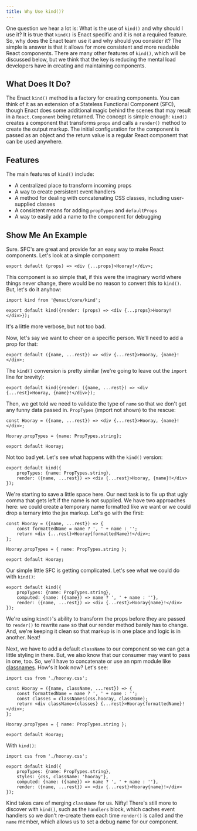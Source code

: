 ```yaml
---
title: Why Use kind()?
---
```


One question we hear a lot is:  What is the use of `kind()` and why should I use it?  It is true
that `kind()` is Enact specific and it is not a required feature.  So, why does the Enact team use
it and why should you consider it? The simple is answer is that it allows for more consistent and
more readable React components. There are many other features of `kind()`, which will be
discussed below, but we think that the key is reducing the mental load developers have in creating
and maintaining components.

## What Does It Do?

The Enact `kind()` method is a factory for creating components. You can think of it as an extension
of a Stateless Functional Component (SFC), though Enact does some additional magic behind the
scenes that may result in a `React.Component` being returned. The concept is simple enough: `kind()`
creates a component that transforms `props` and calls a `render()` method to create the output
markup. The initial configuration for the component is passed as an object and the return value is a
regular React component that can be used anywhere.

## Features

The main features of `kind()` include:

* A centralized place to transform incoming props
* A way to create persistent event handlers
* A method for dealing with concatenating CSS classes, including user-supplied classes
* A consistent means for adding `propTypes` and `defaultProps`
* A way to easily add a name to the component for debugging

## Show Me An Example

Sure. SFC's are great and provide for an easy way to make React components.  Let's look at a simple
component:

```
export default (props) => <div {...props}>Hooray!</div>;
```

This component is so simple that, if this were the imaginary world where things never change, there
would be no reason to convert this to `kind()`.  But, let's do it anyhow:

```
import kind from '@enact/core/kind';

export default kind({render: (props) => <div {...props}>Hooray!</div>});
```

It's a little more verbose, but not too bad.

Now, let's say we want to cheer on a specific person.  We'll need to add a prop for that:

```
export default ({name, ...rest}) => <div {...rest}>Hooray, {name}!</div>;
```

The `kind()` conversion is pretty similar (we're going to leave out the `import` line for brevity):

```
export default kind({render: ({name, ...rest}) => <div {...rest}>Hooray, {name}!</div>});
```

Then, we get told we need to validate the type of `name` so that we don't get any funny data passed
in.  `PropTypes` (import not shown) to the rescue:

```
const Hooray = ({name, ...rest}) => <div {...rest}>Hooray, {name}!</div>;

Hooray.propTypes = {name: PropTypes.string};

export default Hooray;
```

Not too bad yet.  Let's see what happens with the `kind()` version:

```
export default kind({
	propTypes: {name: PropTypes.string},
	render: ({name, ...rest}) => <div {...rest}>Hooray, {name}!</div>
});
```

We're starting to save a little space here.  Our next task is to fix up that ugly comma that gets
left if the name is not supplied.  We have two approaches here: we could create a temporary name
formatted like we want or we could drop a ternary into the jsx markup. Let's go with the first:

```
const Hooray = ({name, ...rest}) => {
	const formattedName = name ? ', ' + name : '';
	return <div {...rest}>Hooray{formattedName}!</div>;
};

Hooray.propTypes = { name: PropTypes.string };

export default Hooray;
```

Our simple little SFC is getting complicated.  Let's see what we could do with `kind()`:

```
export default kind({
	propTypes: {name: PropTypes.string},
	computed: {name: ({name}) => name ? ', ' + name : ''},
	render: ({name, ...rest}) => <div {...rest}>Hooray{name}!</div>
});
```

We're using `kind()`'s ability to transform the props before they are passed to `render()` to
rewrite `name` so that our render method barely has to change.  And, we're keeping it clean so that
markup is in one place and logic is in another.  Neat!

Next, we have to add a default `className` to our component so we can get a little styling in there.
But, we also know that our consumer may want to pass in one, too.  So, we'll have to concatenate or
use an npm module like [classnames](https://www.npmjs.com/package/classnames).  How's it look now?
Let's see:

```
import css from './hooray.css';

const Hooray = ({name, className, ...rest}) => {
	const formattedName = name ? ', ' + name : '';
	const classes = classNames(css.hooray, className);
	return <div className={classes} {...rest}>Hooray{formattedName}!</div>;
};

Hooray.propTypes = { name: PropTypes.string };

export default Hooray;
```

With `kind()`:

```
import css from './hooray.css';

export default kind({
	propTypes: {name: PropTypes.string},
	styles: {css, className: 'hooray'},
	computed: {name: ({name}) => name ? ', ' + name : ''},
	render: ({name, ...rest}) => <div {...rest}>Hooray{name}!</div>
});
```

Kind takes care of merging `className` for us. Nifty! There's still more to discover with `kind()`,
such as the `handlers` block, which caches event handlers so we don't re-create them each time
`render()` is called and the `name` member, which allows us to set a debug name for our component.
